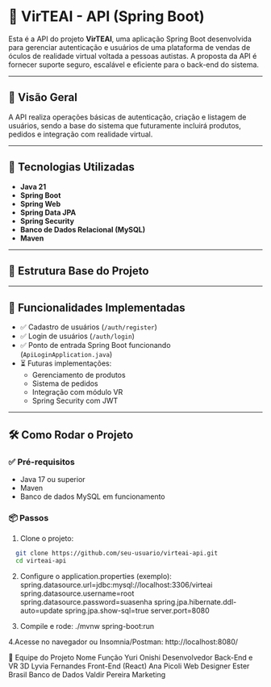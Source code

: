 # 🧠 VirTEAI - API (Spring Boot)

Esta é a API do projeto **VirTEAI**, uma aplicação Spring Boot desenvolvida para gerenciar autenticação e usuários de uma plataforma de vendas de óculos de realidade virtual voltada a pessoas autistas. A proposta da API é fornecer suporte seguro, escalável e eficiente para o back-end do sistema.

---

## 📌 Visão Geral

A API realiza operações básicas de autenticação, criação e listagem de usuários, sendo a base do sistema que futuramente incluirá produtos, pedidos e integração com realidade virtual.

---

## 🚀 Tecnologias Utilizadas

- **Java 21**
- **Spring Boot**
- **Spring Web**
- **Spring Data JPA**
- **Spring Security**
- **Banco de Dados Relacional (MySQL)**
- **Maven**

---

## 📂 Estrutura Base do Projeto


---

## 🧪 Funcionalidades Implementadas

- ✅ Cadastro de usuários (`/auth/register`)
- ✅ Login de usuários (`/auth/login`)
- ✅ Ponto de entrada Spring Boot funcionando (`ApiLoginApplication.java`)
- ⏳ Futuras implementações:
  - Gerenciamento de produtos
  - Sistema de pedidos
  - Integração com módulo VR
  - Spring Security com JWT

---

## 🛠️ Como Rodar o Projeto

### ✅ Pré-requisitos

- Java 17 ou superior
- Maven
- Banco de dados MySQL em funcionamento

### 📦 Passos

1. Clone o projeto:

```bash
  git clone https://github.com/seu-usuario/virteai-api.git
  cd virteai-api
```
2. Configure o application.properties (exemplo):
spring.datasource.url=jdbc:mysql://localhost:3306/virteai
spring.datasource.username=root
spring.datasource.password=suasenha
spring.jpa.hibernate.ddl-auto=update
spring.jpa.show-sql=true
server.port=8080

3. Compile e rode:
./mvnw spring-boot:run

4.Acesse no navegador ou Insomnia/Postman:
http://localhost:8080/


👥 Equipe do Projeto
Nome	Função
Yuri Onishi	Desenvolvedor Back-End e VR 3D
Lyvia Fernandes	Front-End (React)
Ana Picoli	Web Designer
Ester Brasil	Banco de Dados
Valdir Pereira	Marketing
